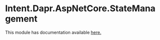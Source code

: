 ﻿# Intent.Dapr.AspNetCore.StateManagement

This module has documentation available [here.](https://docs.intentarchitect.com/articles/modules-dotnet/intent-dapr-aspnetcore-statemanagement/intent-dapr-aspnetcore-statemanagement.html)
